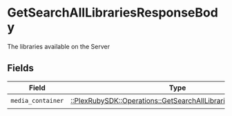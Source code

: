 # GetSearchAllLibrariesResponseBody

The libraries available on the Server


## Fields

| Field                                                                                                                            | Type                                                                                                                             | Required                                                                                                                         | Description                                                                                                                      |
| -------------------------------------------------------------------------------------------------------------------------------- | -------------------------------------------------------------------------------------------------------------------------------- | -------------------------------------------------------------------------------------------------------------------------------- | -------------------------------------------------------------------------------------------------------------------------------- |
| `media_container`                                                                                                                | [::PlexRubySDK::Operations::GetSearchAllLibrariesMediaContainer](../../models/operations/getsearchalllibrariesmediacontainer.md) | :heavy_check_mark:                                                                                                               | N/A                                                                                                                              |